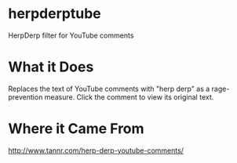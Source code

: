 herpderptube
============

HerpDerp filter for YouTube comments

What it Does
============

Replaces the text of YouTube comments with "herp derp" as a rage-prevention measure.  Click the comment to view its original text.

Where it Came From
==================

http://www.tannr.com/herp-derp-youtube-comments/